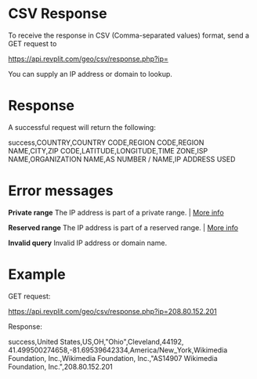 # CSV Response

To receive the response in CSV (Comma-separated values) format, send a GET request to

https://api.revplit.com/geo/csv/response.php?ip=

You can supply an IP address or domain to lookup.

# Response

A successful request will return the following:

success,COUNTRY,COUNTRY CODE,REGION CODE,REGION NAME,CITY,ZIP CODE,LATITUDE,LONGITUDE,TIME ZONE,ISP NAME,ORGANIZATION NAME,AS NUMBER / NAME,IP ADDRESS USED

# Error messages

<b>Private range</b>	The IP address is part of a private range. | <a href="https://en.wikipedia.org/wiki/Private_network#Private_use_of_other_reserved_addresses">More info</a>

<b>Reserved range</b>	The IP address is part of a reserved range. | <a href="https://en.wikipedia.org/wiki/Private_network#Private_use_of_other_reserved_addresses">More info</a>

<b>Invalid query</b>	Invalid IP address or domain name.

# Example

GET request:

https://api.revplit.com/geo/csv/response.php?ip=208.80.152.201

Response:

success,United States,US,OH,"Ohio",Cleveland,44192, 41.499500274658,-81.69539642334,America/New_York,Wikimedia Foundation, Inc.,Wikimedia Foundation, Inc.,"AS14907 Wikimedia Foundation, Inc.",208.80.152.201
